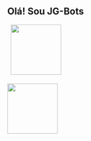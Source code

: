 ## Olá! Sou JG-Bots

<div>
  <img height="115em" src="https://github-readme-stats.vercel.app/api?username=JG-Bots&show_icons=true&theme=dark&include_all_commits=true&count_private=true"/>
  <br>
  <br>
  <img height="115em" src="https://github-readme-stats.vercel.app/api/top-langs/?username=JG-Bots&layout=compact&langs_count=16&theme=dark"/>
</div>
